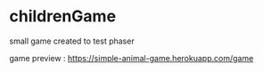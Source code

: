 # childrenGame
small game created to test phaser

game preview : https://simple-animal-game.herokuapp.com/game
